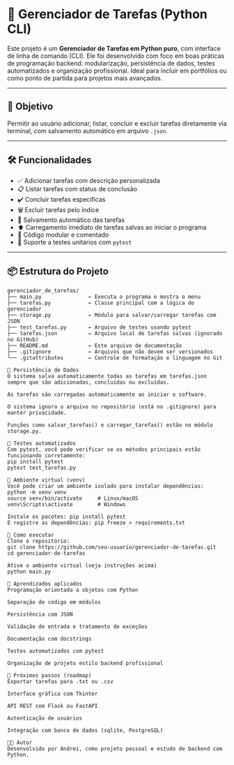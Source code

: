 # 🧠 Gerenciador de Tarefas (Python CLI)

Este projeto é um **Gerenciador de Tarefas em Python puro**, com interface de linha de comando (CLI). Ele foi desenvolvido com foco em boas práticas de programação backend: modularização, persistência de dados, testes automatizados e organização profissional. Ideal para incluir em portfólios ou como ponto de partida para projetos mais avançados.

---

## 🎯 Objetivo

Permitir ao usuário adicionar, listar, concluir e excluir tarefas diretamente via terminal, com salvamento automático em arquivo `.json`.

---

## 🛠️ Funcionalidades

- ✅ Adicionar tarefas com descrição personalizada
- 📋 Listar tarefas com status de conclusão
- ✔️ Concluir tarefas específicas
- 🗑️ Excluir tarefas pelo índice
- 💾 Salvamento automático das tarefas
- ⬆️ Carregamento imediato de tarefas salvas ao iniciar o programa
- 🧱 Código modular e comentado
- 🧪 Suporte a testes unitários com `pytest`

---

## 📦 Estrutura do Projeto

```plaintext
gerenciador_de_tarefas/
├── main.py               ← Executa o programa e mostra o menu
├── tarefas.py            ← Classe principal com a lógica do gerenciador
├── storage.py            ← Módulo para salvar/carregar tarefas com JSON
├── test_tarefas.py       ← Arquivo de testes usando pytest
├── tarefas.json          ← Arquivo local de tarefas salvas (ignorado no GitHub)
├── README.md             ← Este arquivo de documentação
├── .gitignore            ← Arquivos que não devem ser versionados
└── .gitattributes        ← Controle de formatação e linguagem no Git

💾 Persistência de Dados
O sistema salva automaticamente todas as tarefas em tarefas.json sempre que são adicionadas, concluídas ou excluídas.

As tarefas são carregadas automaticamente ao iniciar o software.

O sistema ignora o arquivo no repositório (está no .gitignore) para manter privacidade.

Funções como salvar_tarefas() e carregar_tarefas() estão no módulo storage.py.

🧪 Testes automatizados
Com pytest, você pode verificar se os métodos principais estão funcionando corretamente:
pip install pytest
pytest test_tarefas.py

🧱 Ambiente virtual (venv)
Você pode criar um ambiente isolado para instalar dependências:
python -m venv venv
source venv/bin/activate     # Linux/macOS
venv\Scripts\activate        # Windows

Instale os pacotes: pip install pytest
E registre as dependências: pip freeze > requirements.txt

🚀 Como executar
Clone o repositório:
git clone https://github.com/seu-usuario/gerenciador-de-tarefas.git
cd gerenciador-de-tarefas

Ative o ambiente virtual (veja instruções acima)
python main.py

📌 Aprendizados aplicados
Programação orientada a objetos com Python

Separação de código em módulos

Persistência com JSON

Validação de entrada e tratamento de exceções

Documentação com docstrings

Testes automatizados com pytest

Organização de projeto estilo backend profissional

🧭 Próximos passos (roadmap)
Exportar tarefas para .txt ou .csv

Interface gráfica com Tkinter

API REST com Flask ou FastAPI

Autenticação de usuários

Integração com banco de dados (sqlite, PostgreSQL)

👨‍💻 Autor
Desenvolvido por Andrei, como projeto pessoal e estudo de backend com Python.

